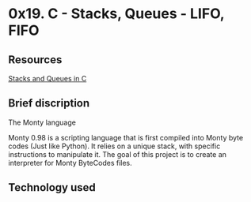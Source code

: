 #  0x19. C - Stacks, Queues - LIFO, FIFO

## Resources

[Stacks and Queues in C](https://data-flair.training/blogs/stacks-and-queues-in-c/)

## Brief discription

The Monty language

Monty 0.98 is a scripting language that is first compiled into Monty byte codes (Just like Python). It relies on a unique stack, with specific instructions to manipulate it. The goal of this project is to create an interpreter for Monty ByteCodes files.

## Technology used
